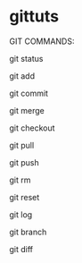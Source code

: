 # gittuts

GIT COMMANDS:

git status

git add

git commit

git merge

git checkout

git pull

git push

git rm

git reset

git log

git branch

git diff
